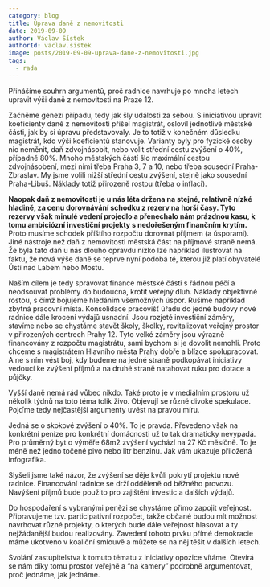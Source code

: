 ```yaml
---
category: blog
title: Úprava daně z nemovitosti
date: 2019-09-09
author: Václav Šístek
authorId: vaclav.sistek
image: posts/2019-09-09-uprava-dane-z-nemovitosti.jpg
tags:
  - rada
---
```


Přinášíme souhrn argumentů, proč radnice navrhuje po mnoha letech upravit výši daně z nemovitosti na Praze 12.

Začněme genezí případu, tedy jak šly události za sebou. S iniciativou upravit koeficienty daně z nemovitosti přišel magistrát, oslovil jednotlivé městské části, jak by si úpravu představovaly. Je to totiž v konečném důsledku magistrát, kdo výši koeficientů stanovuje. Varianty byly pro fyzické osoby nic neměnit, daň zdvojnásobit, nebo volit střední cestu zvýšení o 40%, případně 80%. Mnoho městských částí šlo maximální cestou zdvojnásobení, mezi nimi třeba Praha 3, 7 a 10, nebo třeba sousední Praha-Zbraslav. My jsme volili nižší střední cestu zvýšení, stejně jako sousední Praha-Libuš. Náklady totiž přirozeně rostou (třeba o inflaci).

**Naopak daň z nemovitosti je u nás léta držena na stejné, relativně nízké hladině, za cenu dorovnávání schodku z rezerv na horší časy. Tyto rezervy však minulé vedení projedlo a přenechalo nám prázdnou kasu, k tomu ambiciózní investiční projekty s nedořešeným finančním krytím.** Proto musíme schodek příštího rozpočtu dorovnat příjmem (a úsporami). Jiné nástroje než daň z nemovitosti městská část na příjmové straně nemá. Že byla tato daň u nás dlouho opravdu nízko lze například ilustrovat na faktu, že nová výše daně se teprve nyní podobá té, kterou již platí obyvatelé Ústí nad Labem nebo Mostu.

Naším cílem je tedy spravovat finance městské části s řádnou péčí a neodsouvat problémy do budoucna, krotit veřejný dluh. Náklady objektivně rostou, s čímž bojujeme hledáním všemožných úspor. Rušíme například zbytná pracovní místa. Konsolidace pracovišť úřadu do jedné budovy nové radnice dále krocení výdajů usnadní. Jsou rozjeté investiční záměry, stavíme nebo se chystáme stavět školy, školky, revitalizovat veřejný prostor v přirozených centrech Prahy 12. Tyto velké záměry jsou výrazně financovány z rozpočtu magistrátu, sami bychom si je dovolit nemohli. Proto  chceme s magistrátem Hlavního města Prahy dobře a blízce spolupracovat. A ne s ním vést boj, kdy budeme na jedné straně podkopávat iniciativy vedoucí ke  zvýšení příjmů a na druhé straně natahovat ruku pro dotace a půjčky.

Vyšší daně nemá rád vůbec nikdo. Také proto je v mediálním prostoru už několik týdnů na toto téma tolik živo. Objevují se různé divoké spekulace. Pojďme tedy nejčastější argumenty uvést na pravou míru.

Jedná se o skokové zvýšení o 40%. To je pravda. Převedeno však na konkrétní peníze pro konkrétní domácnosti už to tak dramaticky nevypadá. Pro průměrný byt o výměře 68m2 zvýšení vychází na 27 Kč měsíčně. To je méně než jedno točené pivo nebo litr benzinu. Jak vám ukazuje přiložená infografika.

Slyšeli jsme také názor, že zvýšení se děje kvůli pokrytí projektu nové radnice. Financování radnice se drží odděleně od běžného provozu. Navýšení příjmů bude použito pro zajištění investic a dalších výdajů.

Do hospodaření s vybranými penězi se chystáme přímo zapojit veřejnost. Připravujeme tzv. participativní rozpočet, takže občané budou mít možnost navrhovat různé projekty, o kterých bude dále veřejnost hlasovat a ty nejžádanější budou realizovány. Zavedení tohoto prvku přímé demokracie máme ukotveno v koaliční smlouvě a můžete se na něj těšit v dalších letech.

Svolání zastupitelstva k tomuto tématu z iniciativy opozice vítáme. Otevírá se nám díky tomu prostor veřejně a “na kamery” podrobně argumentovat, proč jednáme, jak jednáme.
